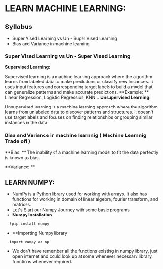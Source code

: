# LEARN MACHINE LEARNING:
## Syllabus
  - Super Vised Learning vs Un - Super Vised Learning
  - Bias and Variance in machine learning
### Super Vised Learning vs Un - Super Vised Learning

**Supervised Learning:**

Supervised learning is a machine learning approach where the algorithm learns from labeled data to make predictions or classify new instances. It uses input features and corresponding target labels to build a model that can generalize patterns and make accurate predictions.
**Example: ** Linear Regression, Logistic Regression, KNN ..
**Unsupervised Learning:**

Unsupervised learning is a machine learning approach where the algorithm learns from unlabeled data to discover patterns and structures. It doesn't use target labels and focuses on finding relationships or grouping similar instances in the data.

### Bias and Variance in machine learnnig ( Machine Learnnig Trade off )

**Bias: **
The inability of a machine learning model to fit the data perfectly is known as bias.
  
**Variance: **

## LEARN NUMPY:
- NumPy is a Python library used for working with arrays. It also has functions for working in domain of linear algebra, fourier transform, and matrices.
- Let's Start our Numpy Journey with some basic programs
- **Numpy Installation**
```
  !pip install numpy  
```
- **Importing Numpy library
```
  import numpy as np
```
- We don't have remember all the functions existing in numpy library, just open internet and could look up at some whenever necessary library functions whenever required.







